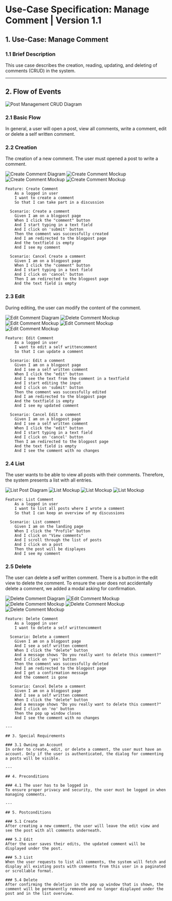 # Use-Case Specification: Manage Comment | Version 1.1

## 1. Use-Case: Manage Comment  
### 1.1 Brief Description  
This use case describes the creation, reading, updating, and deleting of comments (CRUD) in the system.

---

## 2. Flow of Events  

![Post Management CRUD Diagram](docs/UseCaseManageComments/UCManageCommentsCRUD.drawio.png)

### 2.1 Basic Flow  
In general, a user will open a post, view all comments, write a comment, edit or delete a self written comment.

### 2.2 Creation  
The creation of a new comment. The user must opened a post to write a comment.

![Create Comment Diagram](docs/UseCaseManageComments/UCCreateComment.drawio.png)
![Create Comment Mockup](docs/UseCaseManageComments/UCCreateCommentMockUp.png)
![Create Comment Mockup](docs/UseCaseManageComments/UCCreateCommentMockUp2.png)
![Create Comment Mockup](docs/UseCaseManageComments/UCCreateCommentMockUp3.png)

```gherkin
Feature: Create Comment
    As a logged in user
    I want to create a comment
    So that I can take part in a discussion
  
  Scenario: Create a comment
    Given I am on a blogpost page
    When I click the "comment" button
    And I start typing in a text field
    And I click on 'submit' button
    Then the comment was successfully created
    And I am redirected to the blogpost page
    And the textfield is empty
    And I see my comment

  Scenario: Cancel Create a comment
    Given I am on a blogpost page
    When I click the "comment" button
    And I start typing in a text field
    And I click on 'cancel' button
    Then I am redirected to the blogpost page
    And the text field is empty
```

### 2.3 Edit  
During editing, the user can modify the content of the comment.

![Edit Comment Diagram](docs/UseCaseManageComments/UCEditComment.drawio.png)
![Delete Comment Mockup](docs/UseCaseManageComments/UCEditCommentMockUp.png)
![Edit Comment Mockup](docs/UseCaseManageComments/UCEditCommentMockUp2.png)
![Edit Comment Mockup](docs/UseCaseManageComments/UCEditCommentMockUp3.png)
![Edit Comment Mockup](docs/UseCaseManageComments/UCEditCommentMockUp4.png)

```gherkin
Feature: Edit Comment
    As a logged in user
    I want to edit a self writtencomment
    So that I can update a comment
  
  Scenario: Edit a comment
    Given I am on a blogpost page
    And I see a self written comment
    When I click the "edit" button
    And I see the text from the comment in a textfield
    And I start editing the input
    And I click on 'submit' button
    Then the comment was successfully edited
    And I am redirected to the blogpost page
    And the textfield is empty
    And I see my updated comment

  Scenario: Cancel Edit a comment
    Given I am on a blogpost page
    And I see a self written comment
    When I click the "edit" button
    And I start typing in a text field
    And I click on 'cancel' button
    Then I am redirected to the blogpost page
    And the text field is empty
    And I see the comment with no changes
```

### 2.4 List  
The user wants to be able to view all posts with their comments. Therefore, the system presents a list with all entries.

![List Post Diagram](docs/UseCaseManageComments/UCListComment.drawio.png)
![List Mockup](docs/UseCaseManageComments/UCListCommentMockUp.png)
![List Mockup](docs/UseCaseManageComments/UCListCommentMockUp2.png)
![List Mockup](docs/UseCaseManageComments/UCListCommentMockUp3.png)

```gherkin
Feature: List Comment
    As a logged in user
    I want to list all posts where I wrote a comment
    So that I can keep an overview of my discussions
  
  Scenario: List comment
    Given I am on the landing page
    When I click the "Profile" button
    And I click on "View comments"
    And I scroll through the list of posts
    And I click on a post
    Then the post will be displayes
    And I see my comment

```

### 2.5 Delete  
The user can delete a self written comment. There is a button in the edit view to delete the comment. To ensure the user does not accidentally delete a comment, we added a modal asking for confirmation.

![Delete Comment Diagram](docs/UseCaseManageComments/UCDeleteComment.drawio.png)
![Edit Comment Mockup](docs/UseCaseManageComments/UCEditCommentMockUp.png)
![Delete Comment Mockup](docs/UseCaseManageComments/UCDeleteCommentMockUp.png)
![Delete Comment Mockup](docs/UseCaseManageComments/UCDeleteCommentMockUp2.png)
![Delete Comment Mockup](docs/UseCaseManageComments/UCDeleteCommentMockUp3.png)

```gherkin
Feature: Delete Comment
    As a logged in user
    I want to delete a self writtencomment
  
  Scenario: Delete a comment
    Given I am on a blogpost page
    And I see a self written comment
    When I click the "delete" button
    And a message shows "Do you really want to delete this comment?"
    And I click on 'yes' button
    Then the comment was successfully deleted
    And I am redirected to the blogpost page
    And I get a confirmation message
    And the comment is gone

  Scenario: Cancel Delete a comment
    Given I am on a blogpost page
    And I see a self written comment
    When I click the "delete" button
    And a message shows "Do you really want to delete this comment?"
    And I click on 'no' button
    Then the pop up window closes
    And I see the comment with no changes

---

## 3. Special Requirements

### 3.1 Owning an Account  
In order to create, edit, or delete a comment, the user must have an account. Only if the user is authenticated, the dialog for commenting a posts will be visible.

---

## 4. Preconditions

### 4.1 The user has to be logged in  
To ensure proper privacy and security, the user must be logged in when managing comments.

---

## 5. Postconditions

### 5.1 Create  
After creating a new comment, the user will leave the edit view and see the post with all comments underneath.

### 5.2 Edit  
After the user saves their edits, the updated comment will be displayed under the post.

### 5.3 List  
When the user requests to list all comments, the system will fetch and display all existing posts with comments from this user in a paginated or scrollable format.

### 5.4 Delete  
After confirming the deletion in the pop up window that is shown, the comment will be permanently removed and no longer displayed under the post and in the list overview.
